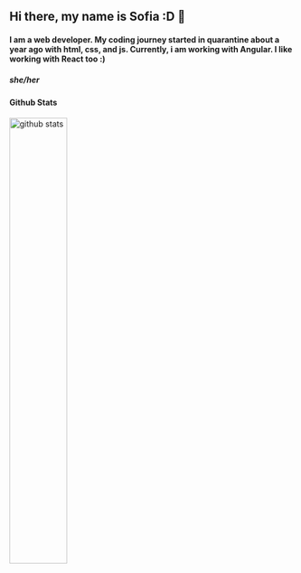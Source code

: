 ## Hi there, my name is Sofia :D 👋

#### I am a web developer. My coding journey started in quarantine about a year ago with html, css, and js. Currently, i am working with Angular. I like working with React too :) 

##### she/her

#### Github Stats
<img src="https://github-readme-stats.vercel.app/api?username=sofiahinojosa&show_icons=true&theme=gotham" alt="github stats" width="45%" />

<!-- align="right" -->

<!--
### Top Languages
 ![Top Langs](https://github-readme-stats.vercel.app/api/top-langs/?username=sofiahinojosa&layout=compact)
-->

<!--
### Github Streaks
<img src="https://github-readme-streak-stats.herokuapp.com/?user=kritika-pattalam&theme=dark" width="48%" >
-->

<!-- ![Visitor Count](https://profile-counter.glitch.me/sofiahinojosa/count.svg) -->
